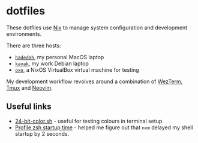 # dotfiles

These dotfiles use [Nix](https://nixos.org/) to manage system configuration and development environments.

There are three hosts:

- [`hadedah`](https://github.com/emilioziniades/dotfiles/blob/main/nix/hosts/hadedah/README.md), my personal MacOS laptop
- [`kayak`](https://github.com/emilioziniades/dotfiles/blob/main/nix/hosts/kayak/README.md), my work Debian laptop
- [`oxo`](https://github.com/emilioziniades/dotfiles/blob/main/nix/hosts/oxo/README.md), a NixOS VirtualBox virtual machine for testing

My development workflow revolves around a combination of [WezTerm](https://wezfurlong.org/wezterm/index.html), [Tmux](https://github.com/tmux/tmux) and [Neovim](https://neovim.io/).

## Useful links

- [24-bit-color.sh](https://github.com/alacritty/alacritty/blob/master/scripts/24-bit-color.sh) - useful for testing colours in terminal setup.
- [Profile zsh startup time](https://esham.io/2018/02/zsh-profiling) - helped me figure out that `nvm` delayed my shell startup by 2 seconds.
